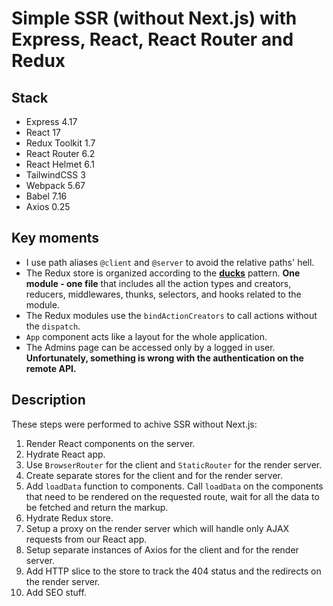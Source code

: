 # Simple SSR (without Next.js) with Express, React, React Router and Redux

## Stack

- Express 4.17
- React 17
- Redux Toolkit 1.7
- React Router 6.2
- React Helmet 6.1
- TailwindCSS 3
- Webpack 5.67
- Babel 7.16
- Axios 0.25

## Key moments

- I use path aliases `@client` and `@server` to avoid the relative paths' hell.
- The Redux store is organized according to the [**ducks**](https://redux.js.org/style-guide/style-guide#structure-files-as-feature-folders-with-single-file-logic) pattern. **One module - one file** that includes all the action types and creators, reducers, middlewares, thunks, selectors, and hooks related to the module.
- The Redux modules use the `bindActionCreators` to call actions without the `dispatch`.
- `App` component acts like a layout for the whole application.
- The Admins page can be accessed only by a logged in user. **Unfortunately, something is wrong with the authentication on the remote API.**

## Description

These steps were performed to achive SSR without Next.js:

1. Render React components on the server.
2. Hydrate React app.
3. Use `BrowserRouter` for the client and `StaticRouter` for the render server.
4. Create separate stores for the client and for the render server.
5. Add `loadData` function to components. Call `loadData` on the components that need to be rendered on the requested route, wait for all the data to be fetched and return the markup.
6. Hydrate Redux store.
7. Setup a proxy on the render server which will handle only AJAX requests from our React app.
8. Setup separate instances of Axios for the client and for the render server.
9. Add HTTP slice to the store to track the 404 status and the redirects on the render server.
10. Add SEO stuff.
